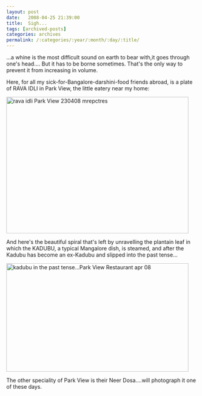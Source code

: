 ```yaml
---
layout: post
date:	2008-04-25 21:39:00
title:  Sigh...
tags: [archived-posts]
categories: archives
permalink: /:categories/:year/:month/:day/:title/
---
```

...a whine is the most difficult sound on earth to bear with,it goes through one's head.... But it has to be borne sometimes. That's the only way to prevent it from increasing in volume.


Here, for all my sick-for-Bangalore-darshini-food friends abroad, is a plate of RAVA IDLI in Park View, the little eatery near my home:


<a href="http://www.flickr.com/photos/25426237@N03/2440324251/" title="rava idli Park View 230408 mrepctres by mrepctres, on Flickr"><img src="http://farm4.static.flickr.com/3272/2440324251_8ae2966385_o.jpg" width="480" height="360" alt="rava idli Park View 230408 mrepctres" /></a>


And here's the beautiful spiral that's left by unravelling the plantain leaf in which the KADUBU, a typical Mangalore dish, is steamed, and after the Kadubu has become an ex-Kadubu and slipped into the past tense...


<a href="http://www.flickr.com/photos/25426237@N03/2440504601/" title="kadubu in the past tense...Park View Restaurant apr 08 by mrepctres, on Flickr"><img src="http://farm4.static.flickr.com/3054/2440504601_ab032a7279_o.jpg" width="480" height="286" alt="kadubu in the past tense...Park View Restaurant apr 08" /></a>


The other speciality of Park View is their Neer Dosa....will photograph it one of these days.
